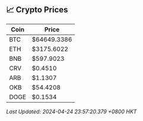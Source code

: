 ## 📈 Crypto Prices

| Coin | Price |
| ---- | ----- |
| BTC | $64649.3386 |
| ETH | $3175.6022 |
| BNB | $597.9023 |
| CRV | $0.4510 |
| ARB | $1.1307 |
| OKB | $54.4208 |
| DOGE | $0.1534 |

_Last Updated: 2024-04-24 23:57:20.379 +0800 HKT_